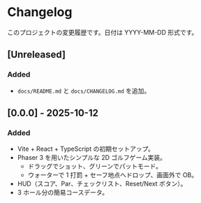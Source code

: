 # Changelog

このプロジェクトの変更履歴です。日付は YYYY-MM-DD 形式です。

## [Unreleased]
### Added
- `docs/README.md` と `docs/CHANGELOG.md` を追加。

## [0.0.0] - 2025-10-12
### Added
- Vite + React + TypeScript の初期セットアップ。
- Phaser 3 を用いたシンプルな 2D ゴルフゲーム実装。
  - ドラッグでショット、グリーンでパットモード。
  - ウォーターで 1 打罰 + セーフ地点へドロップ、画面外で OB。
- HUD（スコア、Par、チェックリスト、Reset/Next ボタン）。
- 3 ホール分の簡易コースデータ。

